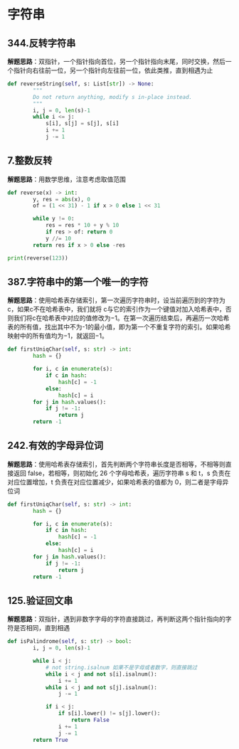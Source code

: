 # 字符串 
## 344.反转字符串
**解题思路**：双指针，一个指针指向首位，另一个指针指向末尾，同时交换，然后一个指针向右往前一位，另一个指针向左往前一位，依此类推，直到相遇为止
```Python
def reverseString(self, s: List[str]) -> None:
        """
        Do not return anything, modify s in-place instead.
        """
        i, j = 0, len(s)-1
        while i <= j:
            s[i], s[j] = s[j], s[i]
            i += 1
            j -= 1
```

## 7.整数反转
**解题思路**：用数学思维，注意考虑取值范围
```Python
def reverse(x) -> int:
        y, res = abs(x), 0
        of = (1 << 31) - 1 if x > 0 else 1 << 31

        while y != 0:
            res = res * 10 + y % 10
            if res > of: return 0
            y //= 10
        return res if x > 0 else -res

print(reverse(123))
```

## 387.字符串中的第一个唯一的字符
**解题思路**：使用哈希表存储索引，第一次遍历字符串时，设当前遍历到的字符为c，如果c不在哈希表中，我们就将 c与它的索引作为一个键值对加入哈希表中，否则我们将c在哈希表中对应的值修改为−1。在第一次遍历结束后，再遍历一次哈希表的所有值，找出其中不为-1的最小值，即为第一个不重复字符的索引。如果哈希映射中的所有值均为−1，就返回−1。

```Python
def firstUniqChar(self, s: str) -> int:
        hash = {}

        for i, c in enumerate(s):
            if c in hash:
                hash[c] = -1
            else:
                hash[c] = i
        for j in hash.values():
            if j != -1:
                return j
        return -1
```


## 242.有效的字母异位词
**解题思路**：使用哈希表存储索引，首先判断两个字符串长度是否相等，不相等则直接返回 false，若相等，则初始化 26 个字母哈希表，遍历字符串 s 和 t，s 负责在对应位置增加，t 负责在对应位置减少，如果哈希表的值都为 0，则二者是字母异位词
```Python
def firstUniqChar(self, s: str) -> int:
        hash = {}

        for i, c in enumerate(s):
            if c in hash:
                hash[c] = -1
            else:
                hash[c] = i
        for j in hash.values():
            if j != -1:
                return j
        return -1
```

## 125.验证回文串
**解题思路**：双指针，遇到非数字字母的字符直接跳过，再判断这两个指针指向的字符是否相同，直到相遇
```Python
def isPalindrome(self, s: str) -> bool:
        i, j = 0, len(s)-1

        while i < j:
            # not string.isalnum 如果不是字母或者数字，则直接跳过
            while i < j and not s[i].isalnum():
                i += 1
            while i < j and not s[j].isalnum():
                j -= 1

            if i < j:
                if s[i].lower() != s[j].lower():
                    return False
                i += 1
                j -= 1
        return True
```

